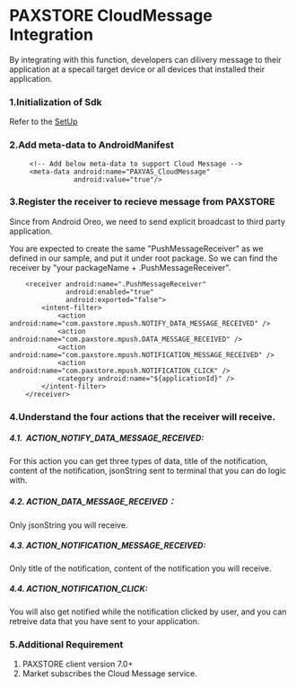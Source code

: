 # PAXSTORE CloudMessage Integration

By integrating with this function, developers can dilivery message to their application at a specail target device or all devices that installed their application.
### 1.Initialization of Sdk
Refer to the [SetUp](README.md)

### 2.Add meta-data to AndroidManifest
         <!-- Add below meta-data to support Cloud Message -->
         <meta-data android:name="PAXVAS_CloudMessage"
                    android:value="true"/>

### 3.Register the receiver to recieve message from PAXSTORE
Since from Android Oreo, we need to send explicit broadcast to third party application.

You are expected to create the same "PushMessageReceiver" as we defined in our sample, and put it under root package. So we can find the receiver by "your packageName + .PushMessageReceiver".

 	    <receiver android:name=".PushMessageReceiver"
                  android:enabled="true"
                  android:exported="false">
            <intent-filter>
                <action android:name="com.paxstore.mpush.NOTIFY_DATA_MESSAGE_RECEIVED" />
                <action android:name="com.paxstore.mpush.DATA_MESSAGE_RECEIVED" />
                <action android:name="com.paxstore.mpush.NOTIFICATION_MESSAGE_RECEIVED" />
                <action android:name="com.paxstore.mpush.NOTIFICATION_CLICK" />
                <category android:name="${applicationId}" />
            </intent-filter>
        </receiver>

### 4.Understand the four actions that the receiver will receive.
##### 4.1.  ACTION_NOTIFY_DATA_MESSAGE_RECEIVED:  
For this action you can get three types of data, title of the notification, content of the notification, jsonString sent to terminal that you can do logic with.
##### 4.2. ACTION_DATA_MESSAGE_RECEIVED：
Only jsonString you will receive.
##### 4.3. ACTION_NOTIFICATION_MESSAGE_RECEIVED: 
Only title of the notification, content of the notification you will receive.
##### 4.4. ACTION_NOTIFICATION_CLICK:
You will also get notified while the notification clicked by user, and you can retreive data that you have sent to your application.


### 5.Additional Requirement
1. PAXSTORE client version 7.0+
2. Market subscribes the Cloud Message service.
